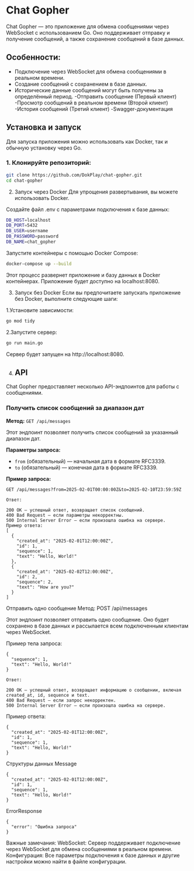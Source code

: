 # Chat Gopher

Chat Gopher — это приложение для обмена сообщениями через WebSocket с использованием Go. Оно поддерживает отправку и получение сообщений, а также сохранение сообщений в базе данных.

## Особенности:
- Подключение через WebSocket для обмена сообщениями в реальном времени.
- Создание сообщений с сохранением в базе данных.
- Исторические данные сообщений могут быть получены за определённый период.
-Отправить сообщение (Первый клиент)
-Просмотр сообщений в реальном времени (Второй клиент)
-История сообщений (Третий клиент)
-Swagger-документация
## Установка и запуск

Для запуска приложения можно использовать как Docker, так и обычную установку через Go.

### 1. Клонируйте репозиторий:

```bash
git clone https://github.com/DokPlay/chat-gopher.git
cd chat-gopher
```

2. Запуск через Docker
Для упрощения развертывания, вы можете использовать Docker.

Создайте файл .env с параметрами подключения к базе данных:
```bash
DB_HOST=localhost
DB_PORT=5432
DB_USER=username
DB_PASSWORD=password
DB_NAME=chat_gopher
```
Запустите контейнеры с помощью Docker Compose:
```bash
docker-compose up --build
```
Этот процесс развернет приложение и базу данных в Docker контейнерах. Приложение будет доступно на localhost:8080.

3. Запуск без Docker
Если вы предпочитаете запускать приложение без Docker, выполните следующие шаги:

 1.Установите зависимости:
```bash
go mod tidy
```
 2.Запустите сервер:
```bash
go run main.go
```
Сервер будет запущен на http://localhost:8080.

4. 
   ## API

Chat Gopher предоставляет несколько API-эндпоинтов для работы с сообщениями.

### Получить список сообщений за диапазон дат

**Метод:** `GET /api/messages`

Этот эндпоинт позволяет получить список сообщений за указанный диапазон дат.

**Параметры запроса:**

- `from` (обязательный) — начальная дата в формате RFC3339.
- `to` (обязательный) — конечная дата в формате RFC3339.

**Пример запроса:**

```http
GET /api/messages?from=2025-02-01T00:00:00Z&to=2025-02-10T23:59:59Z
```
```
Ответ:

200 OK — успешный ответ, возвращает список сообщений.
400 Bad Request — если параметры некорректны.
500 Internal Server Error — если произошла ошибка на сервере.
Пример ответа:
[
  {
    "created_at": "2025-02-01T12:00:00Z",
    "id": 1,
    "sequence": 1,
    "text": "Hello, World!"
  },
  {
    "created_at": "2025-02-02T12:00:00Z",
    "id": 2,
    "sequence": 2,
    "text": "How are you?"
  }
]
```
Отправить одно сообщение
Метод: POST /api/messages

Этот эндпоинт позволяет отправить одно сообщение. Оно будет сохранено в базе данных и рассылается всем подключенным клиентам через WebSocket.

Пример тела запроса:
```
{
  "sequence": 1,
  "text": "Hello, World!"
}
```

```
Ответ:

200 OK — успешный ответ, возвращает информацию о сообщении, включая created_at, id, sequence и text.
400 Bad Request — если запрос некорректен.
500 Internal Server Error — если произошла ошибка на сервере.

```
Пример ответа:
```
{
  "created_at": "2025-02-01T12:00:00Z",
  "id": 1,
  "sequence": 1,
  "text": "Hello, World!"
}
```
Структуры данных
Message
```
{
  "created_at": "2025-02-01T12:00:00Z",
  "id": 1,
  "sequence": 1,
  "text": "Hello, World!"
}
```

ErrorResponse
```
{
  "error": "Ошибка запроса"
}
```
Важные замечания:
WebSocket: Сервер поддерживает подключение через WebSocket для обмена сообщениями в реальном времени.
Конфигурация: Все параметры подключения к базе данных и другие настройки можно найти в файле конфигурации.





